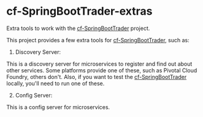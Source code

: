 # cf-SpringBootTrader-extras
Extra tools to work with the [cf-SpringBootTrader](https://github.com/dpinto-pivotal/cf-SpringBootTrader) project.

This project provides a few extra tools for [cf-SpringBootTrader](https://github.com/dpinto-pivotal/cf-SpringBootTrader), such as:

1. Discovery Server:

This is a discovery server for microservices to register and find out about other services. Some platforms provide one of these, such as Pivotal Cloud Foundry, others don't. Also, if you want to test the [cf-SpringBootTrader](https://github.com/dpinto-pivotal/cf-SpringBootTrader) locally, you'll need to run one of these.

2. Config Server:

This is a config server for microservices.
